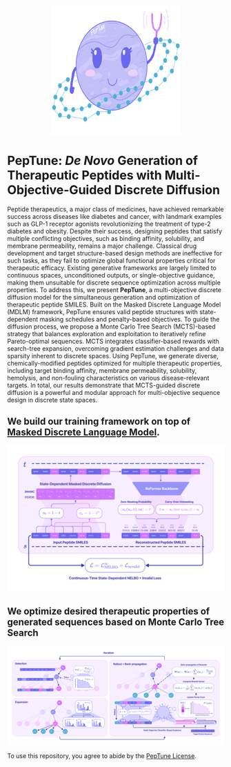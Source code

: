 <div align="center">
  <img src="peptune.png" alt="peptune" width="300" height="300">
</div>

# PepTune: *De Novo* Generation of Therapeutic Peptides with Multi-Objective-Guided Discrete Diffusion

Peptide therapeutics, a major class of medicines, have achieved remarkable success across diseases like diabetes and cancer, with landmark examples such as GLP-1 receptor agonists revolutionizing the treatment of type-2 diabetes and obesity. Despite their success, designing peptides that satisfy multiple conflicting objectives, such as binding affinity, solubility, and membrane permeability, remains a major challenge. Classical drug development and target structure-based design methods are ineffective for such tasks, as they fail to optimize global functional properties critical for therapeutic efficacy. Existing generative frameworks are largely limited to continuous spaces, unconditioned outputs, or single-objective guidance, making them unsuitable for discrete sequence optimization across multiple properties. To address this, we present **PepTune**, a multi-objective discrete diffusion model for the simultaneous generation and optimization of therapeutic peptide SMILES. Built on the Masked Discrete Language Model (MDLM) framework, PepTune ensures valid peptide structures with state-dependent masking schedules and penalty-based objectives. To guide the diffusion process, we propose a Monte Carlo Tree Search (MCTS)-based strategy that balances exploration and exploitation to iteratively refine Pareto-optimal sequences. MCTS integrates classifier-based rewards with search-tree expansion, overcoming gradient estimation challenges and data sparsity inherent to discrete spaces. Using PepTune, we generate diverse, chemically-modified peptides optimized for multiple therapeutic properties, including target binding affinity, membrane permeability, solubility, hemolysis, and non-fouling characteristics on various disease-relevant targets. In total, our results demonstrate that MCTS-guided discrete diffusion is a powerful and modular approach for multi-objective sequence design in discrete state spaces.

## We build our training framework on top of [Masked Discrete Language Model](https://huggingface.co/kuleshov-group/mdlm-owt).
![Masked Discrete Language Model Framework](mdlm.png)

## We optimize desired therapeutic properties of generated sequences based on Monte Carlo Tree Search 
![Monte Carlo Tree Search Schemetic View](mcts.png)

To use this repository, you agree to abide by the [PepTune License]([https://duke.box.com/s/5ghseh23rpsyou66kg60qr89sxt5twyu](https://drive.google.com/file/d/1Hsu91wTmxyoJLNJzfPDw5_nTbxVySP5x/view?usp=sharing)).
